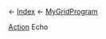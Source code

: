 ← [Index](Api-Index) ← [MyGridProgram](Sandbox.ModAPI.Ingame.MyGridProgram)

[Action<T>](System.Action`1) Echo